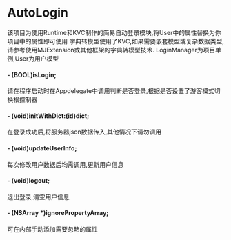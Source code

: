 # AutoLogin
该项目为使用Runtime和KVC制作的简易自动登录模块,将User中的属性替换为你项目中的属性即可使用
字典转模型使用了KVC,如果需要嵌套模型或复杂数据类型,请参考使用MJExtension或其他框架的字典转模型技术.
LoginManager为项目单例,User为用户模型

#### - (BOOL)isLogin;
请在程序启动时在Appdelegate中调用判断是否登录,根据是否设置了游客模式切换根控制器

#### - (void)initWithDict:(id)dict;
在登录成功后,将服务器json数据传入,其他情况下请勿调用

#### - (void)updateUserInfo;
每次修改用户数据后均需调用,更新用户信息

#### - (void)logout;
退出登录,清空用户信息

#### - (NSArray *)ignorePropertyArray;
可在内部手动添加需要忽略的属性

